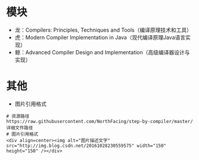 # 模块

* 龙：Compilers: Principles, Techniques and Tools（编译原理技术和工具）
* 虎：Modern Compiler Implementation in Java（现代编译原理Java语言实现）
* 鲸：Advanced Compiler Design and Implementation（高级编译器设计与实现）


# 其他

* 图片引用格式
```
# 资源路径
https://raw.githubusercontent.com/NorthFacing/step-by-compiler/master/详细文件路径
# 图片引用格式
<div align=center><img alt="图片描述文字" src="http://img.blog.csdn.net/20161028230559575" width="150" height="150" /></div>
```
